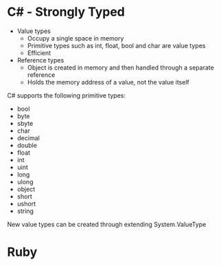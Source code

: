 # C# - Strongly Typed
- Value types
  - Occupy a single space in memory
  - Primitive types such as int, float, bool and char are value types
  - Efficient
- Reference types
  - Object is created in memory and then handled through a separate reference
  - Holds the memory address of a value, not the value itself

C# supports the following primitive types:
- bool
- byte
- sbyte
- char
- decimal
- double
- float
- int
- uint
- long
- ulong
- object
- short
- ushort
- string 

New value types can be created through extending System.ValueType

# Ruby
